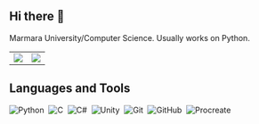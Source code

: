 ## Hi there 👋
  Marmara University/Computer Science. Usually works on Python.
<!--

Here are some ideas to get you started:

- 🔭 I’m currently working on ...
- 🌱 I’m currently learning ...
- 👯 I’m looking to collaborate on ...
- 🤔 I’m looking for help with ...
- 💬 Ask me about ...
- 📫 How to reach me: ...
- 😄 Pronouns: ...
- ⚡ Fun fact: ...


## Spotify Playing 🎧



[<img src="https://spotify-now-playing.satyu.vercel.app/api/spotify-playing" alt="Spotify Now Playing" width="350" style="float: left; margin-right: 10px;" />](https://open.spotify.com/user/djehel041cfyz8fyrsqpnoftn)
-->
<table>
  <tr>
    <td align="center">
      <img align="center" src="https://github-readme-stats.vercel.app/api?username=talhaucarr&count_private=true&show_icons=true&theme=radical&include_all_commits=true" />
      
    
  <td align="center">
    <img align="center" src="https://github-readme-stats.vercel.app/api/top-langs/?username=talhaucarr&theme=radical" />
  </td>

  </tr>
</table>

## Languages and Tools

![Python](https://img.shields.io/badge/-Python-05122A?style=flat&logo=python)&nbsp;
![C](https://img.shields.io/badge/-C-05122A?style=flat&logo=c)&nbsp;
![C#](https://img.shields.io/badge/-C-Sharp-05122A?style=flat&logo=c-sharp)&nbsp;
![Unity](https://img.shields.io/badge/-Unity-05122A?style=flat&logo=unity)&nbsp;
![Git](https://img.shields.io/badge/-Git-05122A?style=flat&logo=git)&nbsp;
![GitHub](https://img.shields.io/badge/-GitHub-05122A?style=flat&logo=github)&nbsp;
![Procreate](https://img.shields.io/badge/-Procreate-05122A?style=flat&logo=procreate)&nbsp;



